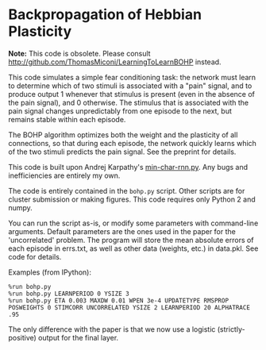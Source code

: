 # Backpropagation of Hebbian Plasticity

**Note:** This code is obsolete. Please consult http://github.com/ThomasMiconi/LearningToLearnBOHP instead.

This code simulates a simple fear conditioning task: the network must learn
to determine which of two stimuli is associated with a "pain" signal, and to
produce output 1 whenever that stimulus is present (even in the absence of
the pain signal), and 0 otherwise. The stimulus that is associated with the
pain signal changes unpredictably from one episode to the next, but remains
stable within each episode. 

The BOHP algorithm optimizes both the weight and the
plasticity of all connections, so that during each episode, the network
 quickly learns which of the two stimuli predicts the pain signal. See the preprint for details.

This code is built upon Andrej Karpathy's [min-char-rnn.py](https://gist.github.com/karpathy/d4dee566867f8291f086). Any bugs and inefficiencies are entirely my own.

The code is entirely contained in the `bohp.py` script. Other scripts are for cluster submission or making figures. This code requires only Python 2 and numpy.

You can run the script as-is, or modify some parameters with command-line arguments. Default parameters are the ones used in the paper for the 'uncorrelated' problem. 
The program will store the mean absolute errors of each episode in errs.txt, as well as other data (weights, etc.) in data.pkl. See code for details.

Examples (from IPython):

    %run bohp.py
    %run bohp.py LEARNPERIOD 0 YSIZE 3
    %run bohp.py ETA 0.003 MAXDW 0.01 WPEN 3e-4 UPDATETYPE RMSPROP POSWEIGHTS 0 STIMCORR UNCORRELATED YSIZE 2 LEARNPERIOD 20 ALPHATRACE .95

The only difference with the paper is that we now use a logistic (strictly-positive) output for the final layer. 




